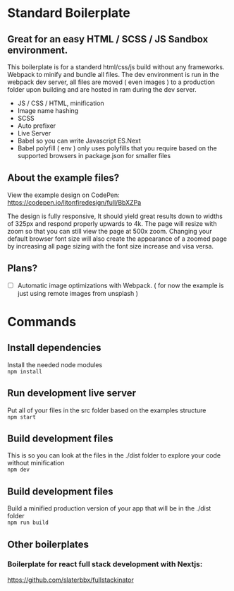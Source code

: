 # Standard Boilerplate
## Great for an easy HTML / SCSS / JS Sandbox environment.
This boilerplate is for a standerd html/css/js build without any frameworks. Webpack to minify and bundle all files. The dev environment is run in the webpack dev server, all files are moved ( even images ) to a production folder upon building and are hosted in ram during the dev server.

- JS / CSS / HTML, minification
- Image name hashing
- SCSS
- Auto prefixer
- Live Server
- Babel so you can write Javascript ES.Next
- Babel polyfill ( env ) only uses polyfills that you require based on the supported browsers in package.json for smaller files

## About the example files?
View the example design on CodePen: https://codepen.io/litonfiredesign/full/BbXZPa<br>

The design is fully responsive, It should yield great results down to widths of 325px and respond properly upwards to 4k. The page will resize with zoom so that you can still view the page at 500x zoom. Changing your default browser font size will also create the appearance of a zoomed page by increasing all page sizing with the font size increase and visa versa. 

## Plans?

- [ ] Automatic image optimizations with Webpack. ( for now the example is just using remote images from unsplash )

# Commands

## Install dependencies
Install the needed node modules<br>
`npm install`

## Run development live server
Put all of your files in the src folder based on the examples structure<br>
`npm start`

## Build development files
This is so you can look at the files in the ./dist folder to explore your code without minification<br>
`npm dev`

## Build development files
Build a minified production version of your app that will be in the ./dist folder<br>
`npm run build`


## Other boilerplates  
### Boilerplate for react full stack development with Nextjs:
https://github.com/slaterbbx/fullstackinator
